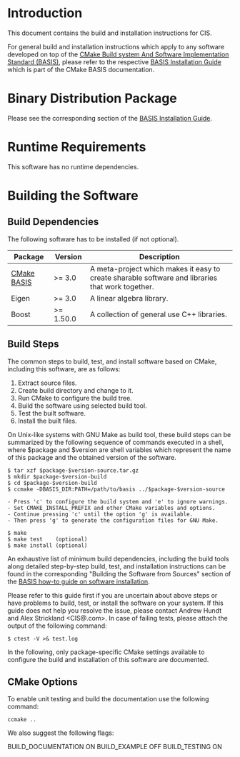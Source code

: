 Introduction
============

This document contains the build and installation instructions for CIS.

For general build and installation instructions which apply to any software
developed on top of the [CMake Build system And Software Implementation
Standard (BASIS)][1], please refer to the respective [BASIS Installation Guide][2]
which is part of the CMake BASIS documentation.



Binary Distribution Package
===========================

Please see the corresponding section of the [BASIS Installation Guide][3].



Runtime Requirements
====================

This software has no runtime dependencies.



Building the Software
=====================

Build Dependencies
------------------

The following software has to be installed (if not optional).

Package          | Version    | Description
---------------- | ---------- | --------------------------------------------------------
[CMake BASIS][1] | >= 3.0     | A meta-project which makes it easy to create sharable software and libraries that work together.
Eigen            | >= 3.0     | A linear algebra library.
Boost            | >= 1.50.0  | A collection of general use C++ libraries.



Build Steps
-----------

The common steps to build, test, and install software based on CMake,
including this software, are as follows:

1. Extract source files.
2. Create build directory and change to it.
3. Run CMake to configure the build tree.
4. Build the software using selected build tool.
5. Test the built software.
6. Install the built files.

On Unix-like systems with GNU Make as build tool, these build steps can be
summarized by the following sequence of commands executed in a shell,
where $package and $version are shell variables which represent the name
of this package and the obtained version of the software.

    $ tar xzf $package-$version-source.tar.gz
    $ mkdir $package-$version-build
    $ cd $package-$version-build
    $ ccmake -DBASIS_DIR:PATH=/path/to/basis ../$package-$version-source

    - Press 'c' to configure the build system and 'e' to ignore warnings.
    - Set CMAKE_INSTALL_PREFIX and other CMake variables and options.
    - Continue pressing 'c' until the option 'g' is available.
    - Then press 'g' to generate the configuration files for GNU Make.

    $ make
    $ make test    (optional)
    $ make install (optional)

An exhaustive list of minimum build dependencies, including the build tools
along detailed step-by-step build, test, and installation instructions can
be found in the corresponding "Building the Software from Sources" section
of the [BASIS how-to guide on software installation][2].

Please refer to this guide first if you are uncertain about above steps or
have problems to build, test, or install the software on your system.
If this guide does not help you resolve the issue, please contact Andrew Hundt and Alex Strickland <CIS@<vendor>.com>.
In case of failing tests, please attach the output of the following command:

    $ ctest -V >& test.log

In the following, only package-specific CMake settings available to
configure the build and installation of this software are documented.


CMake Options
-------------

To enable unit testing and build the documentation use the following command:

    ccmake ..

We also suggest the following flags:

 BUILD_DOCUMENTATION              ON
 BUILD_EXAMPLE                    OFF
 BUILD_TESTING                    ON
 



<!-- REFERENCES -->
[1]: http://opensource.andreasschuh.com/cmake-basis/
[2]: http://opensource.andreasschuh.com/cmake-basis/howto/install.html
[3]: http://opensource.andreasschuh.com/cmake-basis/howto/install.html#binary-distribution-package
